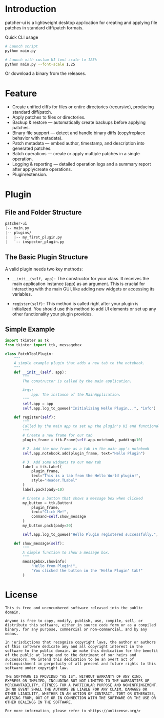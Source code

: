 # Introduction 

patcher-ui is a lightweight desktop application for creating and applying file patches in standard diff/patch formats. 

Quick CLI usage
```sh
# Launch script
python main.py

# Launch with custom UI font scale to 125%
python main.py --font-scale 1.25
```

Or download a binary from the releases.

# Feature

- Create unified diffs for files or entire directories (recursive), producing standard diff/patch.
- Apply patches to files or directories.
- Backup & restore — automatically create backups before applying patches.
- Binary file support — detect and handle binary diffs (copy/replace behavior with metadata).
- Patch metadata — embed author, timestamp, and description into generated patches.
- Batch operations — create or apply multiple patches in a single operation.
- Logging & reporting — detailed operation logs and a summary report after apply/create operations.
- Plugin/extension.

# Plugin

## File and Folder Structure
```txt
patcher-ui
|-- main.py
|-- plugins/
|   |-- my_first_plugin.py
|   `-- inspector_plugin.py
```

## The Basic Plugin Structure
A valid plugin needs two key methods:

- `__init__(self, app):` The constructor for your class. It receives the main application instance (app) as an argument. This is crucial for interacting with the main GUI, like adding new widgets or accessing its variables.

- `register(self):` This method is called right after your plugin is initialized. You should use this method to add UI elements or set up any other functionality your plugin provides.

## Simple Example
```py
import tkinter as tk
from tkinter import ttk, messagebox

class PatchToolPlugin:
    """
    A simple example plugin that adds a new tab to the notebook.
    """
    def __init__(self, app):
        """
        The constructor is called by the main application.

        Args:
            app: The instance of the MainApplication.
        """
        self.app = app
        self.app.log_to_queue("Initializing Hello Plugin...", "info")

    def register(self):
        """
        Called by the main app to set up the plugin's UI and functionality.
        """
        # Create a new frame for our tab
        plugin_frame = ttk.Frame(self.app.notebook, padding=10)

        # 2. Add the new frame as a tab in the main app's notebook
        self.app.notebook.add(plugin_frame, text="Hello Plugin")

        # 3. Add some widgets to our new tab
        label = ttk.Label(
            plugin_frame,
            text="This is a tab from the Hello World plugin!",
            style="Header.TLabel"
        )
        label.pack(pady=10)

        # Create a button that shows a message box when clicked
        my_button = ttk.Button(
            plugin_frame,
            text="Click Me!",
            command=self.show_message
        )
        my_button.pack(pady=20)

        self.app.log_to_queue("Hello Plugin registered successfully.", "success")

    def show_message(self):
        """
        A simple function to show a message box.
        """
        messagebox.showinfo(
            "Hello from Plugin!",
            "You clicked the button in the 'Hello Plugin' tab!"
        )

```

# License
```
This is free and unencumbered software released into the public domain.

Anyone is free to copy, modify, publish, use, compile, sell, or distribute this software, either in source code form or as a compiled binary, for any purpose, commercial or non-commercial, and by any means.

In jurisdictions that recognize copyright laws, the author or authors of this software dedicate any and all copyright interest in the software to the public domain. We make this dedication for the benefit of the public at large and to the detriment of our heirs and successors. We intend this dedication to be an overt act of relinquishment in perpetuity of all present and future rights to this software under copyright law.

THE SOFTWARE IS PROVIDED "AS IS", WITHOUT WARRANTY OF ANY KIND, EXPRESS OR IMPLIED, INCLUDING BUT NOT LIMITED TO THE WARRANTIES OF MERCHANTABILITY, FITNESS FOR A PARTICULAR PURPOSE AND NONINFRINGEMENT. IN NO EVENT SHALL THE AUTHORS BE LIABLE FOR ANY CLAIM, DAMAGES OR OTHER LIABILITY, WHETHER IN AN ACTION OF CONTRACT, TORT OR OTHERWISE, ARISING FROM, OUT OF OR IN CONNECTION WITH THE SOFTWARE OR THE USE OR OTHER DEALINGS IN THE SOFTWARE.

For more information, please refer to <https://unlicense.org/>
```